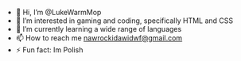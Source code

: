 - 👋 Hi, I’m @LukeWarmMop
- 👀 I’m interested in gaming and coding, specifically HTML and CSS
- 🌱 I’m currently learning a wide range of languages 
- 📫 How to reach me nawrockidawidwf@gmail.com
- ⚡ Fun fact: Im Polish

<!---
LukeWarmMop/LukeWarmMop is a ✨ special ✨ repository because its `README.md` (this file) appears on your GitHub profile.
You can click the Preview link to take a look at your changes.
--->
